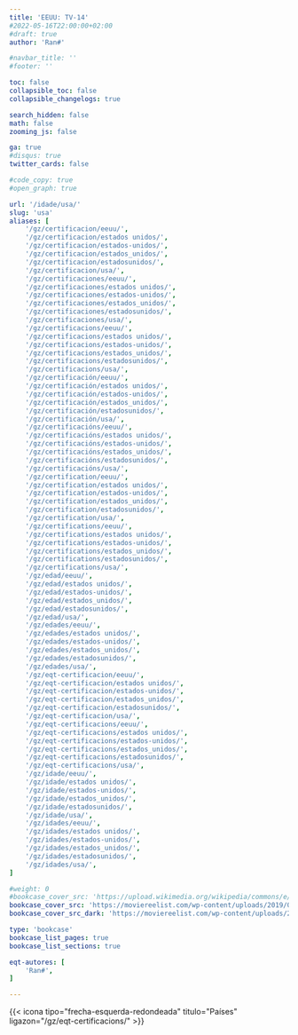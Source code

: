 ```yaml
---
title: 'EEUU: TV-14'
#2022-05-16T22:00:00+02:00
#draft: true
author: 'Ran#'

#navbar_title: ''
#footer: ''

toc: false
collapsible_toc: false
collapsible_changelogs: true

search_hidden: false
math: false
zooming_js: false

ga: true
#disqus: true
twitter_cards: false

#code_copy: true
#open_graph: true

url: '/idade/usa/'
slug: 'usa'
aliases: [
    '/gz/certificacion/eeuu/',
    '/gz/certificacion/estados unidos/',
    '/gz/certificacion/estados-unidos/',
    '/gz/certificacion/estados_unidos/',
    '/gz/certificacion/estadosunidos/',
    '/gz/certificacion/usa/',
    '/gz/certificaciones/eeuu/',
    '/gz/certificaciones/estados unidos/',
    '/gz/certificaciones/estados-unidos/',
    '/gz/certificaciones/estados_unidos/',
    '/gz/certificaciones/estadosunidos/',
    '/gz/certificaciones/usa/',
    '/gz/certificacions/eeuu/',
    '/gz/certificacions/estados unidos/',
    '/gz/certificacions/estados-unidos/',
    '/gz/certificacions/estados_unidos/',
    '/gz/certificacions/estadosunidos/',
    '/gz/certificacions/usa/',
    '/gz/certificación/eeuu/',
    '/gz/certificación/estados unidos/',
    '/gz/certificación/estados-unidos/',
    '/gz/certificación/estados_unidos/',
    '/gz/certificación/estadosunidos/',
    '/gz/certificación/usa/',
    '/gz/certificacións/eeuu/',
    '/gz/certificacións/estados unidos/',
    '/gz/certificacións/estados-unidos/',
    '/gz/certificacións/estados_unidos/',
    '/gz/certificacións/estadosunidos/',
    '/gz/certificacións/usa/',
    '/gz/certification/eeuu/',
    '/gz/certification/estados unidos/',
    '/gz/certification/estados-unidos/',
    '/gz/certification/estados_unidos/',
    '/gz/certification/estadosunidos/',
    '/gz/certification/usa/',
    '/gz/certifications/eeuu/',
    '/gz/certifications/estados unidos/',
    '/gz/certifications/estados-unidos/',
    '/gz/certifications/estados_unidos/',
    '/gz/certifications/estadosunidos/',
    '/gz/certifications/usa/',
    '/gz/edad/eeuu/',
    '/gz/edad/estados unidos/',
    '/gz/edad/estados-unidos/',
    '/gz/edad/estados_unidos/',
    '/gz/edad/estadosunidos/',
    '/gz/edad/usa/',
    '/gz/edades/eeuu/',
    '/gz/edades/estados unidos/',
    '/gz/edades/estados-unidos/',
    '/gz/edades/estados_unidos/',
    '/gz/edades/estadosunidos/',
    '/gz/edades/usa/',
    '/gz/eqt-certificacion/eeuu/',
    '/gz/eqt-certificacion/estados unidos/',
    '/gz/eqt-certificacion/estados-unidos/',
    '/gz/eqt-certificacion/estados_unidos/',
    '/gz/eqt-certificacion/estadosunidos/',
    '/gz/eqt-certificacion/usa/',
    '/gz/eqt-certificacions/eeuu/',
    '/gz/eqt-certificacions/estados unidos/',
    '/gz/eqt-certificacions/estados-unidos/',
    '/gz/eqt-certificacions/estados_unidos/',
    '/gz/eqt-certificacions/estadosunidos/',
    '/gz/eqt-certificacions/usa/',
    '/gz/idade/eeuu/',
    '/gz/idade/estados unidos/',
    '/gz/idade/estados-unidos/',
    '/gz/idade/estados_unidos/',
    '/gz/idade/estadosunidos/',
    '/gz/idade/usa/',
    '/gz/idades/eeuu/',
    '/gz/idades/estados unidos/',
    '/gz/idades/estados-unidos/',
    '/gz/idades/estados_unidos/',
    '/gz/idades/estadosunidos/',
    '/gz/idades/usa/',
]

#weight: 0
#bookcase_cover_src: 'https://upload.wikimedia.org/wikipedia/commons/e/e2/Flag_of_the_United_States_%28Pantone%29.svg'
bookcase_cover_src: 'https://moviereelist.com/wp-content/uploads/2019/09/tv-14.png'
bookcase_cover_src_dark: 'https://moviereelist.com/wp-content/uploads/2019/09/tv-14.png'

type: 'bookcase'
bookcase_list_pages: true
bookcase_list_sections: true

eqt-autores: [
    'Ran#',
]

---
```


{{< icona tipo="frecha-esquerda-redondeada" titulo="Países" ligazon="/gz/eqt-certificacions/" >}}
